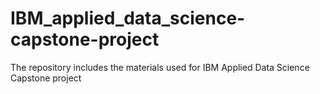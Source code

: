 # IBM_applied_data_science-capstone-project
The repository includes the materials used for IBM Applied Data Science Capstone project

